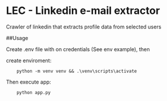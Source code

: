 # LEC - Linkedin e-mail extractor

Crawler of linkedin that extracts profile data from selected users

##Usage

Create .env file with on credentials (See env example), then

create enviroment:

```
    python -m venv venv && .\venv\scripts\activate
```

Then execute app:

```
    python app.py
```